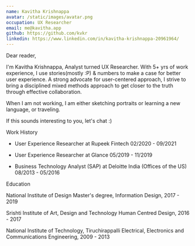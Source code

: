 ```yaml
---
name: Kavitha Krishnappa
avatar: /static/images/avatar.png
occupation: UX Researcher
email: me@kavitha.app
github: https://github.com/kvkr
linkedin: https://www.linkedin.com/in/kavitha-krishnappa-20961964/
---
```


Dear reader,

I'm Kavitha Krishnappa, Analyst turned UX Researcher.
With 5+ yrs of work experience, I use stories(mostly :P) & numbers to make a case for better user experience.
A strong advocate for user-centered approach, I strive to bring a disciplined mixed methods approach to get closer to the truth through effective collaboration.

When I am not working, I am either sketching portraits or learning a new language, or traveling.

If this sounds interesting to you, let's chat :)

Work History

- User Experience Researcher at Rupeek Fintech
  02/2020 - 09/2021

- User Experience Researcher at Glance
  05/2019 - 11/2019

- Business Technology Analyst (SAP) at Deloitte India (Offices of the US)
  08/2013 - 05/2016

Education

National Institute of Design
Master's degree, Information Design, 2017 - 2019

Srishti Institute of Art, Design and Technology
Human Centred Design, 2016 - 2017

National Institute of Technology, Tiruchirappalli
Electrical, Electronics and Communications Engineering, 2009 - 2013

